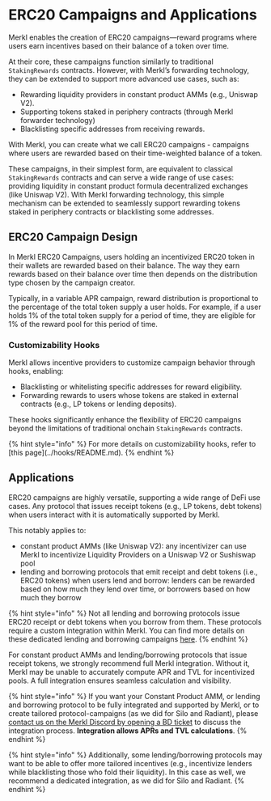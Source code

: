 # ERC20 Campaigns and Applications

Merkl enables the creation of ERC20 campaigns—reward programs where users earn incentives based on their balance of a token over time.

At their core, these campaigns function similarly to traditional `StakingRewards` contracts. However, with Merkl’s forwarding technology, they can be extended to support more advanced use cases, such as:

* Rewarding liquidity providers in constant product AMMs (e.g., Uniswap V2).
* Supporting tokens staked in periphery contracts (through Merkl forwarder technology)
* Blacklisting specific addresses from receiving rewards.

With Merkl, you can create what we call ERC20 campaigns - campaigns where users are rewarded based on their time-weighted balance of a token.

These campaigns, in their simplest form, are equivalent to classical `StakingRewards` contracts and can serve a wide range of use cases: providing liquidity in constant product formula decentralized exchanges (like Uniswap V2). With Merkl forwarding technology, this simple mechanism can be extended to seamlessly support rewarding tokens staked in periphery contracts or blacklisting some addresses.

## ERC20 Campaign Design

In Merkl ERC20 Campaigns, users holding an incentivized ERC20 token in their wallets are rewarded based on their balance. The way they earn rewards based on their balance over time then depends on the distribution type chosen by the campaign creator.

Typically, in a variable APR campaign, reward distribution is proportional to the percentage of the total token supply a user holds. For example, if a user holds 1% of the total token supply for a period of time, they are eligible for 1% of the reward pool for this period of time.

### Customizability Hooks

Merkl allows incentive providers to customize campaign behavior through hooks, enabling:

* Blacklisting or whitelisting specific addresses for reward eligibility.
* Forwarding rewards to users whose tokens are staked in external contracts (e.g., LP tokens or lending deposits).

These hooks significantly enhance the flexibility of ERC20 campaigns beyond the limitations of traditional onchain `StakingRewards` contracts.

{% hint style="info" %}
For more details on customizability hooks, refer to \[this page]\(../hooks/README.md).
{% endhint %}

## Applications

ERC20 campaigns are highly versatile, supporting a wide range of DeFi use cases. Any protocol that issues receipt tokens (e.g., LP tokens, debt tokens) when users interact with it is automatically supported by Merkl.

This notably applies to:

* constant product AMMs (like Uniswap V2): any incentivizer can use Merkl to incentivize Liquidity Providers on a Uniswap V2 or Sushiswap pool
* lending and borrowing protocols that emit receipt and debt tokens (i.e., ERC20 tokens) when users lend and borrow: lenders can be rewarded based on how much they lend over time, or borrowers based on how much they borrow

{% hint style="info" %}
Not all lending and borrowing protocols issue ERC20 receipt or debt tokens when you borrow from them. These protocols require a custom integration within Merkl. You can find more details on these dedicated lending and borrowing campaigns [here](lending-borrowing.md).
{% endhint %}

For constant product AMMs and lending/borrowing protocols that issue receipt tokens, we strongly recommend full Merkl integration. Without it, Merkl may be unable to accurately compute APR and TVL for incentivized pools. A full integration ensures seamless calculation and visibility.

{% hint style="info" %}
If you want your Constant Product AMM, or lending and borrowing protocol to be fully integrated and supported by Merkl, or to create tailored protocol-campaigns (as we did for Silo and Radiant), please [contact us on the Merkl Discord by opening a BD ticket](https://discord.com/invite/jnYfrGxDbe) to discuss the integration process. **Integration allows APRs and TVL calculations**.
{% endhint %}

{% hint style="info" %}
Additionally, some lending/borrowing protocols may want to be able to offer more tailored incentives (e.g., incentivize lenders while blacklisting those who fold their liquidity). In this case as well, we recommend a dedicated integration, as we did for Silo and Radiant.
{% endhint %}
